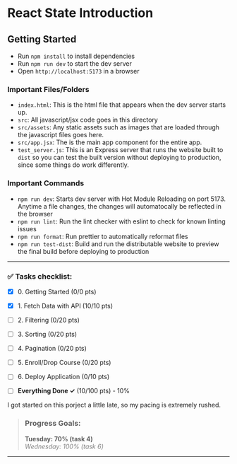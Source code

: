 # React State Introduction

## Getting Started

- Run `npm install` to install dependencies
- Run `npm run dev` to start the dev server
- Open `http://localhost:5173` in a browser

### Important Files/Folders

- `index.html`: This is the html file that appears when the dev server starts up.
- `src`: All javascript/jsx code goes in this directory
- `src/assets`: Any static assets such as images that are loaded through the javascript files goes here.
- `src/app.jsx`: The is the main app component for the entire app.
- `test_server.js`: This is an Express server that runs the website built to `dist` so you can test the built version without deploying to production, since some things do work differently. 

### Important Commands

- `npm run dev`: Starts dev server with Hot Module Reloading on port 5173. Anytime a file changes, the changes will automatocally be reflected in the browser
- `npm run lint`: Run the lint checker with eslint to check for known linting issues
- `npm run format`: Run prettier to automatically reformat files
- `npm run test-dist`: Build and run the distributable website to preview the final build before deploying to production

---

### ✅ Tasks checklist:
- [X] ​0. Getting Started (0/0 pts)
- [X] ​1. Fetch Data with API (10/10 pts)
- [ ] ​2. Filtering (0/20 pts)
- [ ] ​3. Sorting (0/20 pts)
- [ ] ​4. Pagination (0/20 pts)
- [ ] ​5. Enroll/Drop Course (0/20 pts)
- [ ] ​6. Deploy Application (0/10 pts)


- [ ] **Everything Done ✓** (10/100 pts) - 10%

I got started on this porject a little late, so my pacing is extremely rushed.

>### Progress Goals:
><strong>Tuesday: 70% (task 4)</strong>  
<em style="color: gray">Wednesday: 100% (task 6)</em>

---
